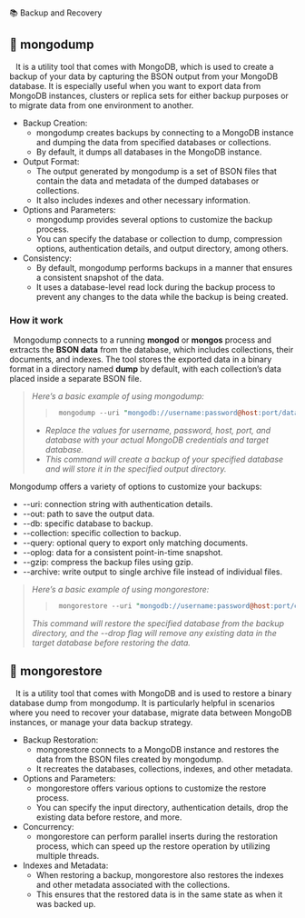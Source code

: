 📚 Backup and Recovery
&ensp; 

## <a name="mongodump"></a>📖 mongodump
&ensp; It is a utility tool that comes with MongoDB, which is used to create a backup of your data by capturing the BSON output from your MongoDB database. 
It is especially useful when you want to export data from MongoDB instances, clusters or replica sets for either backup purposes or to migrate data from one environment to another.
+ Backup Creation: 
  * mongodump creates backups by connecting to a MongoDB instance and dumping the data from specified databases or collections. 
  * By default, it dumps all databases in the MongoDB instance.
+ Output Format: 
  * The output generated by mongodump is a set of BSON files that contain the data and metadata of the dumped databases or collections. 
  * It also includes indexes and other necessary information.
+ Options and Parameters: 
  * mongodump provides several options to customize the backup process. 
  * You can specify the database or collection to dump, compression options, authentication details, and output directory, among others.
+ Consistency: 
  * By default, mongodump performs backups in a manner that ensures a consistent snapshot of the data. 
  * It uses a database-level read lock during the backup process to prevent any changes to the data while the backup is being created.

### How it work
&ensp;Mongodump connects to a running **mongod** or **mongos** process and extracts the **BSON data** from the database, which includes collections, their documents, and indexes. The tool stores the exported data in a binary format in a directory named **dump** by default, with each collection’s data placed inside a separate BSON file.

> _Here’s a basic example of using mongodump:_
> > ```perl
> >  mongodump --uri "mongodb://username:password@host:port/database" --out /path/to/output/dir
> > ```
>  - _Replace the values for username, password, host, port, and database with your actual MongoDB credentials and target database._
>  - _This command will create a backup of your specified database and will store it in the specified output directory._

Mongodump offers a variety of options to customize your backups:
* --uri: connection string with authentication details.
* --out: path to save the output data.
* --db: specific database to backup.
* --collection: specific collection to backup.
* --query: optional query to export only matching documents.
* --oplog: data for a consistent point-in-time snapshot.
* --gzip: compress the backup files using gzip.
* --archive: write output to single archive file instead of individual files.

> _Here’s a basic example of using mongorestore:_
> > ```perl
> >  mongorestore --uri "mongodb://username:password@host:port/database" --drop /path/to/backup/dir
> > ```
> _This command will restore the specified database from the backup directory, and the --drop flag will remove any existing data in the target database before restoring the data._






## <a name="mongorestore"></a>📖 mongorestore
&ensp; It is a utility tool that comes with MongoDB and is used to restore a binary database dump from mongodump. 
It is particularly helpful in scenarios where you need to recover your database, migrate data between MongoDB instances, or manage your data backup strategy.
+ Backup Restoration: 
  * mongorestore connects to a MongoDB instance and restores the data from the BSON files created by mongodump. 
  * It recreates the databases, collections, indexes, and other metadata.
+ Options and Parameters: 
  * mongorestore offers various options to customize the restore process. 
  * You can specify the input directory, authentication details, drop the existing data before restore, and more.
+ Concurrency: 
  * mongorestore can perform parallel inserts during the restoration process, which can speed up the restore operation by utilizing multiple threads.
+ Indexes and Metadata: 
  * When restoring a backup, mongorestore also restores the indexes and other metadata associated with the collections. 
  * This ensures that the restored data is in the same state as when it was backed up.
